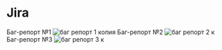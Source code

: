 # Jira
Баг-репорт №1
![баг репорт 1 копия](https://github.com/Thain087/Jira/assets/128293871/8ec04d28-eb40-4453-9817-ad4b0775ff20)
Баг-репорт №2
![баг репорт 2 к](https://github.com/Thain087/Jira/assets/128293871/9e314a0a-5313-45de-9e61-fe3b5826b8fd)
Баг-репорт №3
![баг репорт 3 к](https://github.com/Thain087/Jira/assets/128293871/8867cad5-369d-4316-9276-c6c90aaa17a0)
